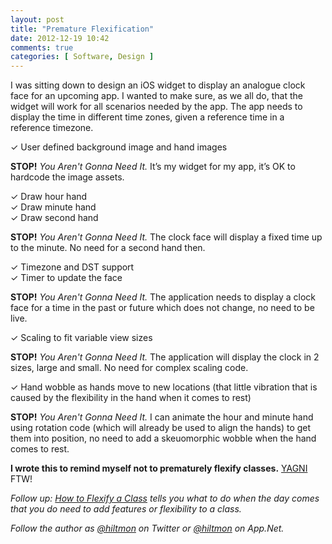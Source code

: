 ```yaml
---
layout: post
title: "Premature Flexification"
date: 2012-12-19 10:42
comments: true
categories: [ Software, Design ]
---
```


I was sitting down to design an iOS widget to display an analogue clock face for an upcoming app. I wanted to make sure, as we all do, that the widget will work for all scenarios needed by the app. The app needs to display the time in different time zones, given a reference time in a reference timezone.

✓ User defined background image and hand images  

**STOP!** *You Aren't Gonna Need It.* It’s my widget for my app, it’s OK to hardcode the image assets.

✓ Draw hour hand  
✓ Draw minute hand  
✓ Draw second hand  

**STOP!** *You Aren't Gonna Need It.*  The clock face will display a fixed time up to the minute. No need for a second hand then.

✓ Timezone and DST support  
✓ Timer to update the face  

**STOP!** *You Aren't Gonna Need It.*  The application needs to display a clock face for a time in the past or future which does not change, no need to be live.

✓ Scaling to fit variable view sizes  

**STOP!** *You Aren't Gonna Need It.*  The application will display the clock in 2 sizes, large and small. No need for complex scaling code.

✓ Hand wobble as hands move to new locations (that little vibration that is caused by the flexibility in the hand when it comes to rest)  

**STOP!** *You Aren't Gonna Need It.*  I can animate the hour and minute hand using rotation code (which will already be used to align the hands) to get them into position, no need to add a skeuomorphic wobble when the hand comes to rest.

**I wrote this to remind myself not to prematurely flexify classes.** [YAGNI](http://c2.com/cgi/wiki?YouArentGonnaNeedIt) FTW!

*Follow up: [How to Flexify a Class](https://hiltmon.com/blog/2012/12/19/how-to-flexify-a-class/) tells you what to do when the day comes that you do need to add features or flexibility to a class.*

*Follow the author as [@hiltmon](http://https://twitter.com/hiltmon) on Twitter or [@hiltmon](http://alpha.app.net/hiltmon) on App.Net.*
